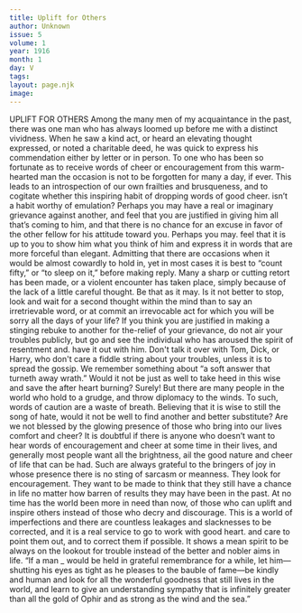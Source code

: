 ```yaml
---
title: Uplift for Others
author: Unknown
issue: 5
volume: 1
year: 1916
month: 1
day: V
tags:
layout: page.njk
image:
---
```

UPLIFT FOR OTHERS    Among the many men of my acquaintance in the past, there was one man who has always loomed up before me with a distinct vividness. When he saw a kind act, or heard an elevating thought expressed, or noted a charitable deed, he was quick to express his commendation either by letter or in person. To one who has been so fortunate as to receive words of cheer or encouragement from this warm-hearted man the occasion is not to be forgotten for many a day, if ever. This leads to an introspection of our own frailties and brusqueness, and to cogitate whether this inspiring habit of dropping words of good cheer. isn’t a habit worthy of emulation?       Perhaps you may have a real or imaginary grievance against another, and feel that you are justified in giving him all that’s coming to him, and that there is no chance for an excuse in favor of the other fellow for his attitude toward you. Perhaps you may. feel that it is up to you to show him what you think of him and express it in words that are more forceful than elegant.    Admitting that there are occasions when it would be almost cowardly to hold in, yet in most cases it is best to “count fifty,” or “to sleep on it,” before making reply. Many a sharp or cutting retort has been made, or a violent encounter has taken place, simply because of the lack of a little careful thought. Be that as it may. Is it not better to stop, look and wait for a second thought within the mind than to say an irretrievable word, or at commit an irrevocable act for which you will be sorry all the days of your life? If you think you are justified in making a stinging rebuke to another for the-relief of your grievance, do not air your troubles publicly, but go and see the individual who has aroused the spirit of resentment and. have it out with him. Don't talk it over with Tom, Dick, or Harry, who don't care a fiddle string about your troubles, unless it is to spread the gossip.       We remember something about “a soft answer that turneth away wrath.” Would it not be just as well to take heed in this wise and save the after heart burning? Surely! But there are many people in the world who hold to a grudge, and throw diplomacy to the winds. To such, words of caution are a waste of breath. Believing that it is wise to still the song of hate, would it not be well to find another and better substitute? Are we not blessed by the glowing presence of those who bring into our lives comfort and cheer?       It is doubtful if there is anyone who doesn’t want to hear words of encouragement and cheer at some time in their lives, and generally most people want all the brightness, ail the good nature and cheer of life that can be had. Such are always grateful to the bringers of joy in whose presence there is no sting of sarcasm or meanness. They look for encouragement. They want to be made to think that they still have a chance in life no matter how barren of results they may have been in the past.       At no time has the world been more in need than now, of those who can uplift and inspire others instead of those who decry and discourage. This is a world of imperfections and there are countless leakages and slacknesses to be corrected, and it is a real service to go to work with good heart. and care to point them out, and to correct them if possible. It shows a mean spirit to be always on the lookout for trouble instead of the better and nobler aims in life. “If a man _ would be held in grateful remembrance for a while, let him—shutting his eyes as tight as he pleases to the bauble of fame—be kindly and human and look for all the wonderful goodness that still lives in the world, and learn to give an understanding sympathy that is infinitely greater than all the gold of Ophir and as strong as the wind and the sea.” 
